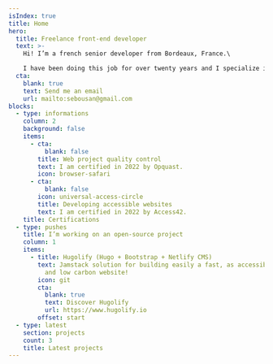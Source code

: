 ```yaml
---
isIndex: true
title: Home
hero:
  title: Freelance front-end developer
  text: >-
    Hi! I’m a french senior developer from Bordeaux, France.\

    I have been doing this job for over twenty years and I specialize in low carbon and accessible websites.
  cta:
    blank: true
    text: Send me an email
    url: mailto:sebousan@gmail.com
blocks:
  - type: informations
    column: 2
    background: false
    items:
      - cta:
          blank: false
        title: Web project quality control
        text: I am certified in 2022 by Opquast.
        icon: browser-safari
      - cta:
          blank: false
        icon: universal-access-circle
        title: Developing accessible websites
        text: I am certified in 2022 by Access42.
    title: Certifications
  - type: pushes
    title: I’m working on an open-source project
    column: 1
    items:
      - title: Hugolify (Hugo + Bootstrap + Netlify CMS)
        text: Jamstack solution for building easily a fast, as accessible as possible
          and low carbon website!
        icon: git
        cta:
          blank: true
          text: Discover Hugolify
          url: https://www.hugolify.io
        offset: start
  - type: latest
    section: projects
    count: 3
    title: Latest projects
---
```


